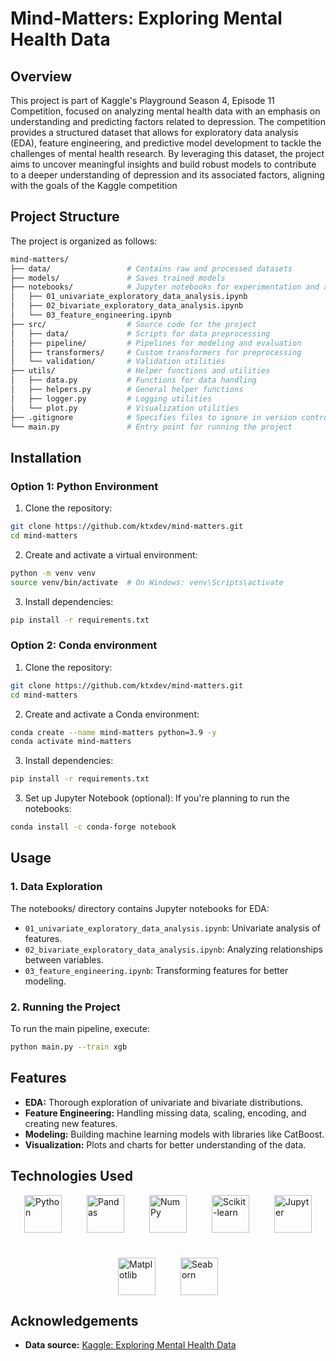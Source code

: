 # Mind-Matters: Exploring Mental Health Data

## Overview

This project is part of Kaggle's Playground Season 4, Episode 11 Competition, focused on analyzing mental health data
with an emphasis on understanding and predicting factors related to depression. The competition provides a structured
dataset that allows for exploratory data analysis (EDA), feature engineering, and predictive model development to tackle
the challenges of mental health research. By leveraging this dataset, the project aims to uncover meaningful insights
and build robust models to contribute to a deeper understanding of depression and its associated factors, aligning with
the goals of the Kaggle competition

## Project Structure

The project is organized as follows:

```bash
mind-matters/
├── data/                 # Contains raw and processed datasets            
├── models/               # Saves trained models
├── notebooks/            # Jupyter notebooks for experimentation and analysis
│   ├── 01_univariate_exploratory_data_analysis.ipynb
│   ├── 02_bivariate_exploratory_data_analysis.ipynb
│   └── 03_feature_engineering.ipynb
├── src/                  # Source code for the project
│   ├── data/             # Scripts for data preprocessing
│   ├── pipeline/         # Pipelines for modeling and evaluation
│   ├── transformers/     # Custom transformers for preprocessing
│   └── validation/       # Validation utilities
├── utils/                # Helper functions and utilities
│   ├── data.py           # Functions for data handling
│   ├── helpers.py        # General helper functions
│   ├── logger.py         # Logging utilities
│   └── plot.py           # Visualization utilities
├── .gitignore            # Specifies files to ignore in version control
└── main.py               # Entry point for running the project
```

## Installation

### Option 1: Python Environment

1. Clone the repository:

```bash
git clone https://github.com/ktxdev/mind-matters.git
cd mind-matters
```

2. Create and activate a virtual environment:

```bash
python -m venv venv
source venv/bin/activate  # On Windows: venv\Scripts\activate 
```

3. Install dependencies:

```bash
pip install -r requirements.txt 
```

### Option 2: Conda environment

1. Clone the repository:

```bash
git clone https://github.com/ktxdev/mind-matters.git
cd mind-matters
```

2. Create and activate a Conda environment:

```bash
conda create --name mind-matters python=3.9 -y
conda activate mind-matters 
```

3. Install dependencies:

```bash
pip install -r requirements.txt 
```

3. Set up Jupyter Notebook (optional): If you're planning to run the notebooks:

```bash
conda install -c conda-forge notebook 
```

## Usage

### 1. Data Exploration

The notebooks/ directory contains Jupyter notebooks for EDA:

- `01_univariate_exploratory_data_analysis.ipynb`: Univariate analysis of features.
- `02_bivariate_exploratory_data_analysis.ipynb`: Analyzing relationships between variables.
- `03_feature_engineering.ipynb`: Transforming features for better modeling.

### 2. Running the Project

To run the main pipeline, execute:

```bash
python main.py --train xgb
```

## Features

- **EDA:** Thorough exploration of univariate and bivariate distributions.
- **Feature Engineering:** Handling missing data, scaling, encoding, and creating new features.
- **Modeling:** Building machine learning models with libraries like CatBoost.
- **Visualization:** Plots and charts for better understanding of the data.

## Technologies Used

<div style="display: flex; justify-content: center; align-items: center; gap: 40px; flex-wrap: wrap;">
<img src="https://upload.wikimedia.org/wikipedia/commons/c/c3/Python-logo-notext.svg" alt="Python" style="width: auto; height: 60px; object-fit: scale-down;"/>
<img src="https://upload.wikimedia.org/wikipedia/commons/2/22/Pandas_mark.svg" alt="Pandas" style="width: auto; height: 60px; object-fit: scale-down;"/> 
<img src="https://numpy.org/images/logo.svg" alt="NumPy" style="width: auto; height: 60px; object-fit: scale-down;"/> 
<img src="https://scikit-learn.org/stable/_static/scikit-learn-logo-small.png" alt="Scikit-learn" style="width: auto; height: 60px; object-fit: scale-down;"/> 
<img src="https://jupyter.org/assets/homepage/main-logo.svg" alt="Jupyter" style="width: auto; height: 60px; object-fit: scale-down;"/> 
<img src="https://matplotlib.org/_static/logo_light.svg" alt="Matplotlib" style="width: auto; height: 60px; object-fit: scale-down;"/> 
<img src="https://seaborn.pydata.org/_static/logo-wide-lightbg.svg" alt="Seaborn" style="width: auto; height: 60px; object-fit: scale-down;"/> 
</div>

## Acknowledgements 
- **Data source:** [Kaggle: Exploring Mental Health Data](https://www.kaggle.com/competitions/playground-series-s4e11/data)